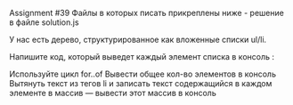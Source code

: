 Assignment #39
Файлы в которых писать прикреплены ниже - решение в файле solution.js

У нас есть дерево, структурированное как вложенные списки ul/li.

Напишите код, который выведет каждый элемент списка в консоль :

Используйте цикл for..of
Вывести общее кол-во элементов в консоль
Вытянуть текст из тегов li и записать текст содержащийся в каждом элементе в массив — вывести этот массив в консоль